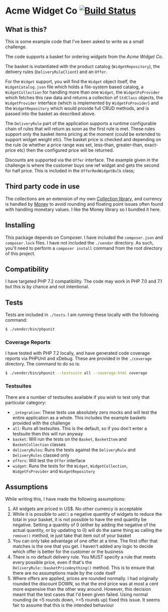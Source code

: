 # Acme Widget Co [![Build Status](https://travis-ci.org/Antnee/acmewidgetco.svg?branch=master)](https://travis-ci.org/Antnee/acmewidgetco)

## What is this?
This is some example code that I've been asked to write as a small challenge.

The code supports a basket for ordering _widgets_ from the _Acme Widget Co_.

The basket is instantiated with the product catalog (`WidgetRepository`), the
delivery rules (`DeliveryRuleClient`) and an `Offer`.

For the `Widget` support, you will find the `Widget` object itself, the
`WidgetCatalog.json` file which holds a file-system based catalog, a
`WidgetCollection` for handling more than one `Widget`, the `WidgetFsProvider`
which fetches this raw data and returns a collection of `StdClass` objects, the
`WidgetProvider` interface (which is implemented by `WidgetFsProvider`) and the
`WidgetRepository` which would provide full CRUD methods, and is passed into
the basket as described above.

The `DeliveryRule` part of the application supports a runtime configurable
chain of rules that will return as soon as the first rule is met. These rules
support only the basket items pricing at the moment (could be extended to 
support widget weight etc). The basket price is checked and depending on the
rule (ie whether a price range was set, less-than, greater-than, exact-price
etc) then the configured price will be returned.

Discounts are supported via the `Offer` interface. The example given in the
challenge is where the customer buys one ref widget and gets the second for
half price. This is included in the `OfferRedWidgetBulk` class;

## Third party code in use
The collections are an extension of my own
[Collection library](https://packagist.org/packages/antnee/collection), and
currency is handled by [Money](https://packagist.org/packages/moneyphp/money)
to avoid rounding and floating point issues often found with handling monetary
values. I like the Money library so I bundled it here.

## Installing
This package depends on Composer. I have included the `composer.json` and
`composer.lock` files. I have not included the `./vendor` directory. As such,
you'll need to perform a `composer install` command from the root directory of
this project.

## Compatibility
I have targeted PHP 7.2 compatibility. The code may work in PHP 7.0 and 7.1 but
this is by chance and not intentional.

## Tests
Tests are included in `./tests`. I am running these locally with the following
command:

```sh
$ ./vendor/bin/phpunit
```

### Coverage Reports
I have tested with PHP 7.2 locally, and have generated code coverage reports
via PHPUnit and xDebug. These are provided in the `./coverage` directory. The
command to do so is:

```sh
$ ./vendor/bin/phpunit --testsuite all --coverage-html coverage
```

### Testsuites
There are a number of testsuites available if you wish to test only that
particular category:

* `_integration`: These tests use absolutely zero mocks and will test the
    entire application as a whole. This includes the example baskets provided
    with the challenge
* `all`: Runs all testsuites. This is the default, so if you don't enter a
    testsuite then this will run anyway
* `basket`: Will run the tests on the `Basket`, `BasketItem` and
    `BasketCollection` classes
* `deliveryRules`: Runs the tests against the `DeliveryRule` and `DeliveryRules`
    classed only
* `offers`: Will test the `Offer` interface
* `widget`: Runs the tests for the `Widget`, `WidgetCollection`,
    `WidgetFsProvider` and `WidgetRepository` 

## Assumptions
While writing this, I have made the following assumptions:

1. All widgets are priced in US$. No other currency is acceptable
2. While it is possible to `add()` a negative quantity of widgets to reduce the
    total in your basket, it is not possible to have the end quantity be
    negative. Setting a quantity of 0 (either by adding the negative of the
    actual quantity, or by updating to 0) will do the same thing as calling the
    `remove()` method, ie just take that item out of your basket
3. You can only take advantage of one offer at a time. The first offer that
    matches is the one that you get. I haven't added any logic to decide which
    offer is better for the customer or the business
4. There is no default delivery rule. You MUST specify a rule that meets every
    possible price, even if that's the `DeliveryRule::basketPriceAnything()`
    method. This is to ensure that there are no assumptions made by the code
    itself
5. Where offers are applied, prices are rounded normally. I had originally
    rounded the discount DOWN, so that the end price was at most a cent more
    expensive than the other way around. However, this decision meant that the
    test cases that I'd been given failed. Using normal rounding (ie <5 rounds
    down, >=5 rounds up) fixed this issue. It seems fair to assume that this is
    the intended behaviour
